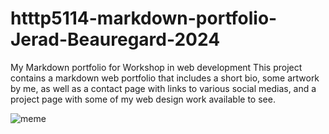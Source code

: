 # htttp5114-markdown-portfolio-Jerad-Beauregard-2024
My Markdown portfolio for Workshop in web development
This project contains a markdown web portfolio that includes a short bio, some artwork by me, as well as a contact page with links to various social medias, and a project page with some of my web design work available to see.

![meme](https://encrypted-tbn0.gstatic.com/images?q=tbn:ANd9GcQ840Qiyv0kWnEd9R61yBiS1Fa23-7aLxp6qQ&s)
